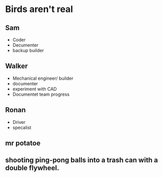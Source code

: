 # Birds aren't real
## Sam
*  Coder
*  Decumenter
*  backup builder
## Walker
* Mechanical engineer/ builder
* documenter
* experiment with CAD
* Documentet team progress
## Ronan
* Driver
* specalist
## mr potatoe 

## shooting ping-pong balls into a trash can with a double flywheel.
